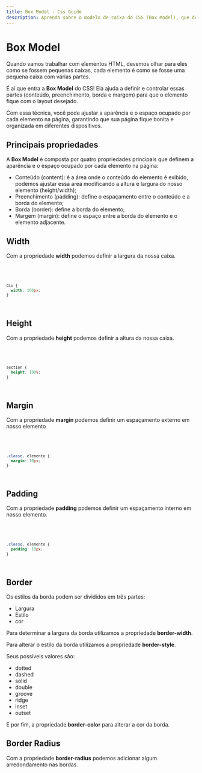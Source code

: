 ```yaml
---
title: Box Model - Css Guide
description: Aprenda sobre o modelo de caixa do CSS (Box Model), que define a forma como o espaço é distribuído em torno do nosso conteúdo HTML, através de uma explicação clara e exemplos práticos.
---
```


# Box Model

Quando vamos trabalhar com elementos HTML, devemos olhar para eles como se fossem pequenas caixas, cada elemento é como se fosse uma pequena caixa com várias partes.

É aí que entra a **Box Model** do CSS! Ela ajuda a definir e controlar essas partes (conteúdo, preenchimento, borda e margem) para que o elemento fique com o layout desejado.

Com essa técnica, você pode ajustar a aparência e o espaço ocupado por cada elemento na página, garantindo que sua página fique bonita e organizada em diferentes dispositivos.

## Principais propriedades

A **Box Model** é composta por quatro propriedades principais que definem a aparência e o espaço ocupado por cada elemento na página:

- Conteúdo (content): é a área onde o conteúdo do elemento é exibido, podemos ajustar essa area modificando a altura e largura do nosso elemento (height/width);
- Preenchimento (padding): define o espaçamento entre o conteúdo e a borda do elemento;
- Borda (border): define a borda do elemento;
- Margem (margin): define o espaço entre a borda do elemento e o elemento adjacente.

## Width

Com a propriedade **width** podemos definir a largura da nossa caixa.

<Code language="css">

```css

div {
  width: 100px;
}

```
</Code>

<SimpleExample property="width" />

## Height

Com a propriedade **height** podemos definir a altura da nossa caixa.

<Code language="css">

```css

section {
  height: 100%;
}

```
</Code>

<SimpleExample property="height" />

## Margin

Com a propriedade **margin** podemos definir um espaçamento externo em nosso elemento

<Code language="css">

```css

.classe, elemento {
  margin: 10px;
}

```
</Code>


<SimpleExample property="margin-right" />

## Padding

Com a propriedade **padding** podemos definir um espaçamento interno em nosso elemento.

<Code language="css">

```css

.classe, elemento {
  padding: 10px;
}

```
</Code>

<SimpleExample property="padding-left" />

## Border

Os estilos da borda podem ser divididos em três partes:

- Largura
- Estilo
- cor

Para determinar a largura da borda utilizamos a propriedade **border-width**.

<SimpleExample property="border-width" />

Para alterar o estilo da borda utilizamos a propriedade **border-style**.

Seus possíveis valores são:

- dotted
- dashed
- solid
- double
- groove
- ridge
- inset
- outset

<SimpleExample property="border-style" />

E por fim, a propriedade **border-color** para alterar a cor da borda.

<SimpleExample property="border-color" />

## Border Radius

Com a propriedade **border-radius** podemos adicionar algum arredondamento nas bordas.

<SimpleExample property="border-radius" />
